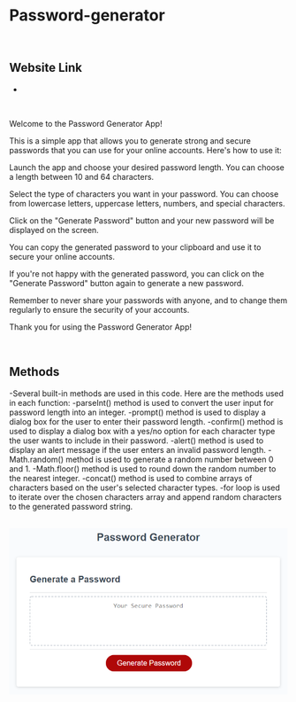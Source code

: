 # Password-generator

<br />

## Website Link

* 

<br />

Welcome to the Password Generator App!

This is a simple app that allows you to generate strong and secure passwords that you can use for your online accounts. Here's how to use it:

Launch the app and choose your desired password length. You can choose a length between 10 and 64 characters.

Select the type of characters you want in your password. You can choose from lowercase letters, uppercase letters, numbers, and special characters.

Click on the "Generate Password" button and your new password will be displayed on the screen.

You can copy the generated password to your clipboard and use it to secure your online accounts.

If you're not happy with the generated password, you can click on the "Generate Password" button again to generate a new password.

Remember to never share your passwords with anyone, and to change them regularly to ensure the security of your accounts.

Thank you for using the Password Generator App!

<br />

## Methods

 -Several built-in methods are used in this code. Here are the methods used in each function:
   -parseInt() method is used to convert the user input for password length into an integer.
   -prompt() method is used to display a dialog box for the user to enter their password length.
   -confirm() method is used to display a dialog box with a yes/no option for each character type the user wants to include in their password.
   -alert() method is used to display an alert message if the user enters an invalid password length.
   -Math.random() method is used to generate a random number between 0 and 1.
   -Math.floor() method is used to round down the random number to the nearest integer.
   -concat() method is used to combine arrays of characters based on the user's selected character types.
   -for loop is used to iterate over the chosen characters array and append random characters to the generated password string.
   
<br />

<div>
<img src="assets\05-javascript-challenge-demo.png" alt='A screentshot of the password generator app'
</div>
